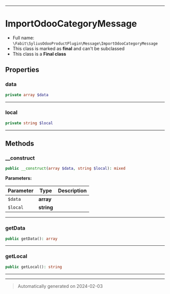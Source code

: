 ***

# ImportOdooCategoryMessage





* Full name: `\Fabit\SyliusOdooProductPlugin\Message\ImportOdooCategoryMessage`
* This class is marked as **final** and can't be subclassed
* This class is a **Final class**



## Properties


### data



```php
private array $data
```






***

### local



```php
private string $local
```






***

## Methods


### __construct



```php
public __construct(array $data, string $local): mixed
```








**Parameters:**

| Parameter | Type | Description |
|-----------|------|-------------|
| `$data` | **array** |  |
| `$local` | **string** |  |





***

### getData



```php
public getData(): array
```












***

### getLocal



```php
public getLocal(): string
```












***


***
> Automatically generated on 2024-02-03
